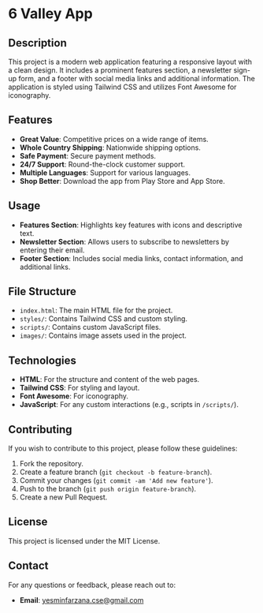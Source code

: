 # 6 Valley App

## Description

This project is a modern web application featuring a responsive layout with a clean design. It includes a prominent features section, a newsletter sign-up form, and a footer with social media links and additional information. The application is styled using Tailwind CSS and utilizes Font Awesome for iconography.

## Features

- **Great Value**: Competitive prices on a wide range of items.
- **Whole Country Shipping**: Nationwide shipping options.
- **Safe Payment**: Secure payment methods.
- **24/7 Support**: Round-the-clock customer support.
- **Multiple Languages**: Support for various languages.
- **Shop Better**: Download the app from Play Store and App Store.

## Usage

- **Features Section**: Highlights key features with icons and descriptive text.
- **Newsletter Section**: Allows users to subscribe to newsletters by entering their email.
- **Footer Section**: Includes social media links, contact information, and additional links.

## File Structure

- `index.html`: The main HTML file for the project.
- `styles/`: Contains Tailwind CSS and custom styling.
- `scripts/`: Contains custom JavaScript files.
- `images/`: Contains image assets used in the project.

## Technologies

- **HTML**: For the structure and content of the web pages.
- **Tailwind CSS**: For styling and layout.
- **Font Awesome**: For iconography.
- **JavaScript**: For any custom interactions (e.g., scripts in `/scripts/`).

## Contributing

If you wish to contribute to this project, please follow these guidelines:

1. Fork the repository.
2. Create a feature branch (`git checkout -b feature-branch`).
3. Commit your changes (`git commit -am 'Add new feature'`).
4. Push to the branch (`git push origin feature-branch`).
5. Create a new Pull Request.

## License

This project is licensed under the MIT License.

## Contact

For any questions or feedback, please reach out to:

- **Email**: [yesminfarzana.cse@gmail.com](mailto:yesminfarzana.cse@gmail.com)

